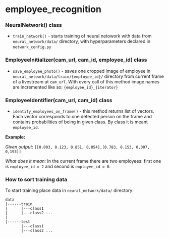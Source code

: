﻿# employee_recognition
 
 ### NeuralNetwork() class
- `train_network()` - starts training of neural netowork with data from `neural_network/data/` directory, with hyperparameters declared in `network_config.py`
 
 ### EmployeeInitializer(cam_url, cam_id, employee_id) class
- `save_employee_photo()` - saves one cropped image of employee in `neural_netowrk/data/train/{employee_id}/` directory from current frame of a livestream at `cam_url`. With every call of this method image names are incremented like so: `{employee_id}_{iterator}`

 ### EmployeeIdentifier(cam_url, cam_id) class
 - `identify_employees_on_frame()` - this method returns list of vectors. Each vector corresponds to one detected person on the frame and contains probabilities of being in given class. By class it is meant `employee_id`.
 
 **Example:**
 
 *Given output*: `[[0.003, 0.123, 0.851, 0,054],[0.783, 0.153, 0,007, 0,193]]`
 
 *What does it mean:* In the current frame there are two employees: first one is `employee_id = 2` and second is `employee_id = 0`.
 
 
 ### How to sort training data
 To start training place data in `neural_network/data/` directory:
 ```
 data
 |------train
 |      |---class1
 |      |---class2 ...
 |
 |------test
        |---class1
        |---class2 ...
 ```
